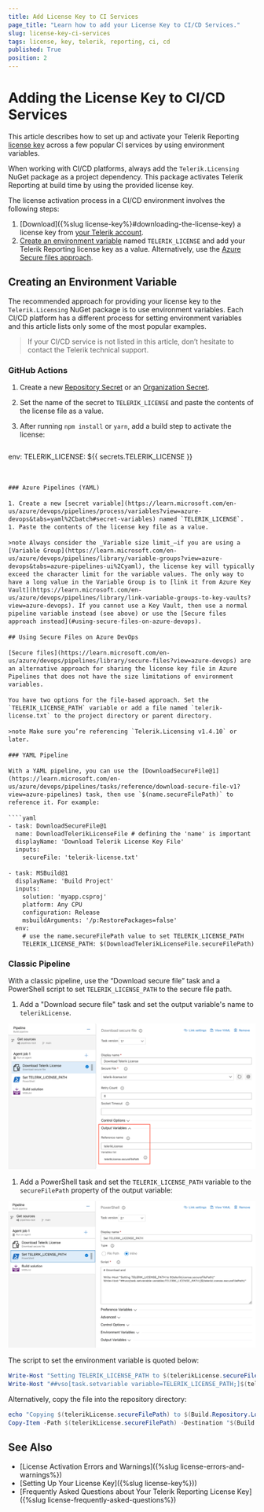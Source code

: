 ```yaml
---
title: Add License Key to CI Services
page_title: "Learn how to add your License Key to CI/CD Services."
slug: license-key-ci-services
tags: license, key, telerik, reporting, ci, cd
published: True
position: 2
---
```


# Adding the License Key to CI/CD Services

This article describes how to set up and activate your Telerik Reporting [license key](https://www.telerik.com/account/your-licenses/license-keys) across a few popular CI services by using environment variables.

When working with CI/CD platforms, always add the `Telerik.Licensing` NuGet package as a project dependency. This package activates Telerik Reporting at build time by using the provided license key.

The license activation process in a CI/CD environment involves the following steps:

1. [Download]({%slug license-key%}#downloading-the-license-key) a license key from [your Telerik account](https://www.telerik.com/account/your-licenses/license-keys).
1. [Create an environment variable](#creating-an-environment-variable) named `TELERIK_LICENSE` and add your Telerik Reporting license key as a value. Alternatively, use the [Azure Secure files approach](#using-secure-files-on-azure-devops).

## Creating an Environment Variable

The recommended approach for providing your license key to the `Telerik.Licensing` NuGet package is to use environment variables. Each CI/CD platform has a different process for setting environment variables and this article lists only some of the most popular examples.

> If your CI/CD service is not listed in this article, don’t hesitate to contact the Telerik technical support.

### GitHub Actions

1. Create a new [Repository Secret](https://docs.github.com/en/actions/reference/encrypted-secrets#creating-encrypted-secrets-for-a-repository) or an [Organization Secret](https://docs.github.com/en/actions/reference/encrypted-secrets#creating-encrypted-secrets-for-an-organization).
1. Set the name of the secret to `TELERIK_LICENSE` and paste the contents of the license file as a value.
1. After running `npm install` or `yarn`, add a build step to activate the license:

	````yaml
env:
		TELERIK_LICENSE: ${{ secrets.TELERIK_LICENSE }}
````


### Azure Pipelines (YAML)

1. Create a new [secret variable](https://learn.microsoft.com/en-us/azure/devops/pipelines/process/variables?view=azure-devops&tabs=yaml%2Cbatch#secret-variables) named `TELERIK_LICENSE`.
1. Paste the contents of the license key file as a value.

>note Always consider the _Variable size limit_—if you are using a [Variable Group](https://learn.microsoft.com/en-us/azure/devops/pipelines/library/variable-groups?view=azure-devops&tabs=azure-pipelines-ui%2Cyaml), the license key will typically exceed the character limit for the variable values. The only way to have a long value in the Variable Group is to [link it from Azure Key Vault](https://learn.microsoft.com/en-us/azure/devops/pipelines/library/link-variable-groups-to-key-vaults?view=azure-devops). If you cannot use a Key Vault, then use a normal pipeline variable instead (see above) or use the [Secure files approach instead](#using-secure-files-on-azure-devops).

## Using Secure Files on Azure DevOps

[Secure files](https://learn.microsoft.com/en-us/azure/devops/pipelines/library/secure-files?view=azure-devops) are an alternative approach for sharing the license key file in Azure Pipelines that does not have the size limitations of environment variables.

You have two options for the file-based approach. Set the `TELERIK_LICENSE_PATH` variable or add a file named `telerik-license.txt` to the project directory or parent directory.

>note Make sure you’re referencing `Telerik.Licensing v1.4.10` or later.

### YAML Pipeline

With a YAML pipeline, you can use the [DownloadSecureFile@1](https://learn.microsoft.com/en-us/azure/devops/pipelines/tasks/reference/download-secure-file-v1?view=azure-pipelines) task, then use `$(name.secureFilePath)` to reference it. For example:

````yaml
- task: DownloadSecureFile@1
  name: DownloadTelerikLicenseFile # defining the 'name' is important
  displayName: 'Download Telerik License Key File'
  inputs:
    secureFile: 'telerik-license.txt'

- task: MSBuild@1
  displayName: 'Build Project'
  inputs:
    solution: 'myapp.csproj'
    platform: Any CPU
    configuration: Release
    msbuildArguments: '/p:RestorePackages=false'
  env:
    # use the name.secureFilePath value to set TELERIK_LICENSE_PATH
    TELERIK_LICENSE_PATH: $(DownloadTelerikLicenseFile.secureFilePath)
````

### Classic Pipeline

With a classic pipeline, use the “Download secure file” task and a PowerShell script to set `TELERIK_LICENSE_PATH` to the secure file path.

1. Add a "Download secure file" task and set the output variable's name to `telerikLicense`.

![Download Telerik License as secure file on Azure DevOps through Classic Pipeline.](images/download-telerik-license-secure-file.png)

1. Add a PowerShell task and set the `TELERIK_LICENSE_PATH` variable to the `secureFilePath` property of the output variable:

![Set Telerik License Path on Azure DevOps through Classic Pipeline.](images/set-telerik-license-path.png)

The script to set the environment variable is quoted below:

````powershell
Write-Host "Setting TELERIK_LICENSE_PATH to $(telerikLicense.secureFilePath)"
Write-Host "##vso[task.setvariable variable=TELERIK_LICENSE_PATH;]$(telerikLicense.secureFilePath)"
````

Alternatively, copy the file into the repository directory:

````powershell
echo "Copying $(telerikLicense.secureFilePath) to $(Build.Repository.LocalPath)/telerik-license.txt"
Copy-Item -Path $(telerikLicense.secureFilePath) -Destination "$(Build.Repository.LocalPath)/telerik-license.txt" -Force
````

## See Also

* [License Activation Errors and Warnings]({%slug license-errors-and-warnings%})
* [Setting Up Your License Key]({%slug license-key%}))
* [Frequently Asked Questions about Your Telerik Reporting License Key]({%slug license-frequently-asked-questions%})
